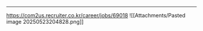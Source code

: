 ---
https://com2us.recruiter.co.kr/career/jobs/69018
![[Attachments/Pasted image 20250523204828.png]]